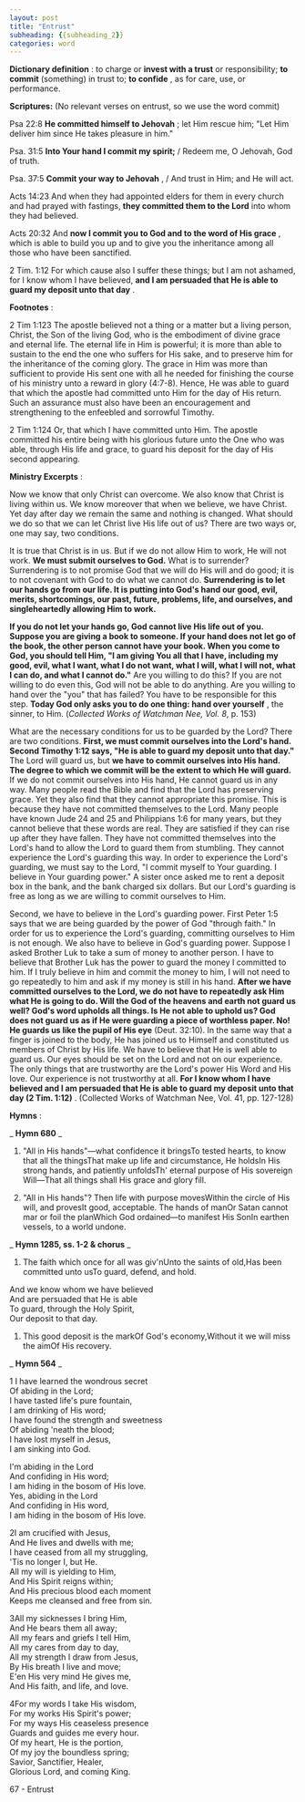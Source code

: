 ```yaml
---
layout: post
title: "Entrust"
subheading: {{subheading_2}}
categories: word
---
```


**Dictionary definition** : to charge or **invest with a trust** or responsibility; **to commit** (something) in trust to; **to confide** , as for care, use, or performance.

**Scriptures:** (No relevant verses on entrust, so we use the word commit)

Psa 22:8 **He committed himself to Jehovah** ; let Him rescue him; "Let Him deliver him since He takes pleasure in him."

Psa. 31:5 **Into Your hand I commit my spirit;** / Redeem me, O Jehovah, God of truth.

Psa. 37:5 **Commit your way to Jehovah** , / And trust in Him; and He will act.

Acts 14:23 And when they had appointed elders for them in every church and had prayed with fastings, **they committed them to the Lord** into whom they had believed.

Acts 20:32 And **now I commit you to God and to the word of His grace** , which is able to build you up and to give you the inheritance among all those who have been sanctified.

2 Tim. 1:12 For which cause also I suffer these things; but I am not ashamed, for I know whom I have believed, **and I am persuaded that He is able to guard my deposit unto that day** .

**Footnotes** :

2 Tim 1:123 The apostle believed not a thing or a matter but a living person, Christ, the Son of the living God, who is the embodiment of divine grace and eternal life. The eternal life in Him is powerful; it is more than able to sustain to the end the one who suffers for His sake, and to preserve him for the inheritance of the coming glory. The grace in Him was more than sufficient to provide His sent one with all he needed for finishing the course of his ministry unto a reward in glory (4:7-8). Hence, He was able to guard that which the apostle had committed unto Him for the day of His return. Such an assurance must also have been an encouragement and strengthening to the enfeebled and sorrowful Timothy.

2 Tim 1:124 Or, that which I have committed unto Him. The apostle committed his entire being with his glorious future unto the One who was able, through His life and grace, to guard his deposit for the day of His second appearing.

**Ministry Excerpts** :

Now we know that only Christ can overcome. We also know that Christ is living within us. We know moreover that when we believe, we have Christ. Yet day after day we remain the same and nothing is changed. What should we do so that we can let Christ live His life out of us? There are two ways or, one may say, two conditions.

It is true that Christ is in us. But if we do not allow Him to work, He will not work. **We must submit ourselves to God.** What is to surrender? Surrendering is to not promise God that we will do His will and do good; it is to not covenant with God to do what we cannot do. **Surrendering is to let our hands go from our life. It is putting into God's hand our good, evil, merits, shortcomings, our past, future, problems, life, and ourselves, and singleheartedly allowing Him to work.**

**If you do not let your hands go, God cannot live His life out of you. Suppose you are giving a book to someone. If your hand does not let go of the book, the other person cannot have your book. When you come to God, you should tell Him, "I am giving You all that I have, including my good, evil, what I want, what I do not want, what I will, what I will not, what I can do, and what I cannot do."** Are you willing to do this? If you are not willing to do even this, God will not be able to do anything. Are you willing to hand over the "you" that has failed? You have to be responsible for this step. **Today God only asks you to do one thing: hand over yourself** , the sinner, to Him. (_Collected Works of Watchman Nee, Vol. 8_, p. 153)

What are the necessary conditions for us to be guarded by the Lord? There are two conditions. **First, we must commit ourselves into the Lord's hand. Second Timothy 1:12 says, "He is able to guard my deposit unto that day."** The Lord will guard us, but **we have to commit ourselves into His hand. The degree to which we commit will be the extent to which He will guard.** If we do not commit ourselves into His hand, He cannot guard us in any way. Many people read the Bible and find that the Lord has preserving grace. Yet they also find that they cannot appropriate this promise. This is because they have not committed themselves to the Lord. Many people have known Jude 24 and 25 and Philippians 1:6 for many years, but they cannot believe that these words are real. They are satisfied if they can rise up after they have fallen. They have not committed themselves into the Lord's hand to allow the Lord to guard them from stumbling. They cannot experience the Lord's guarding this way. In order to experience the Lord's guarding, we must say to the Lord, "I commit myself to Your guarding. I believe in Your guarding power." A sister once asked me to rent a deposit box in the bank, and the bank charged six dollars. But our Lord's guarding is free as long as we are willing to commit ourselves to Him.

Second, we have to believe in the Lord's guarding power. First Peter 1:5 says that we are being guarded by the power of God "through faith." In order for us to experience the Lord's guarding, committing ourselves to Him is not enough. We also have to believe in God's guarding power. Suppose I asked Brother Luk to take a sum of money to another person. I have to believe that Brother Luk has the power to guard the money I committed to him. If I truly believe in him and commit the money to him, I will not need to go repeatedly to him and ask if my money is still in his hand. **After we have committed ourselves to the Lord, we do not have to repeatedly ask Him what He is going to do. Will the God of the heavens and earth not guard us well? God's word upholds all things. Is He not able to uphold us? God does not guard us as if He were guarding a piece of worthless paper. No! He guards us like the pupil of His eye** (Deut. 32:10). In the same way that a finger is joined to the body, He has joined us to Himself and constituted us members of Christ by His life. We have to believe that He is well able to guard us. Our eyes should be set on the Lord and not on our experience. The only things that are trustworthy are the Lord's power His Word and His love. Our experience is not trustworthy at all. **For I know whom I have believed and I am persuaded that He is able to guard my deposit unto that day (2 Tim. 1:12)** . (Collected Works of Watchman Nee, Vol. 41, pp. 127-128)

**Hymns** :

_ **Hymn 680** _

1. "All in His hands"—what confidence it bringsTo tested hearts, to know that all the thingsThat make up life and circumstance, He holdsIn His strong hands, and patiently unfoldsTh' eternal purpose of His sovereign Will—That all things shall His grace and glory fill.

1. "All in His hands"? Then life with purpose movesWithin the circle of His will, and provesIt good, acceptable. The hands of manOr Satan cannot mar or foil the planWhich God ordained—to manifest His SonIn earthen vessels, to a world undone.

_ **Hymn 1285, ss. 1-2 & chorus** _

1. The faith which once for all was giv'nUnto the saints of old,Has been committed unto usTo guard, defend, and hold.

And we know whom we have believed  
And are persuaded that He is able  
To guard, through the Holy Spirit,  
Our deposit to that day.

1. This good deposit is the markOf God's economy,Without it we will miss the aimOf His recovery.

_ **Hymn 564** _

1 I have learned the wondrous secret  
Of abiding in the Lord;  
I have tasted life's pure fountain,  
I am drinking of His word;  
I have found the strength and sweetness  
Of abiding 'neath the blood;  
I have lost myself in Jesus,  
I am sinking into God.

I'm abiding in the Lord  
And confiding in His word;  
I am hiding in the bosom of His love.  
Yes, abiding in the Lord  
And confiding in His word,  
I am hiding in the bosom of His love.

2I am crucified with Jesus,  
And He lives and dwells with me;  
I have ceased from all my struggling,  
'Tis no longer I, but He.  
All my will is yielding to Him,  
And His Spirit reigns within;  
And His precious blood each moment  
Keeps me cleansed and free from sin.

3All my sicknesses I bring Him,  
And He bears them all away;  
All my fears and griefs I tell Him,  
All my cares from day to day,  
All my strength I draw from Jesus,  
By His breath I live and move;  
E'en His very mind He gives me,  
And His faith, and life, and love.

4For my words I take His wisdom,  
For my works His Spirit's power;  
For my ways His ceaseless presence  
Guards and guides me every hour.  
Of my heart, He is the portion,  
Of my joy the boundless spring;  
Savior, Sanctifier, Healer,  
Glorious Lord, and coming King.

67 - Entrust
